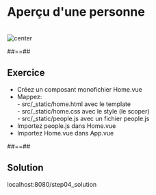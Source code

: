 <!-- .slide: class="sfeir-basic-slide" -->
# Aperçu d'une personne
<br>
<img alt="center" src="assets/images/school/data-binding-template/display_one_person.png">

##==##

<!-- .slide: class="sfeir-bg-pink exercice" -->
## Exercice
<ul>
    <li>Créez un composant monofichier Home.vue</li>
    <li>Mappez:<br>
        - src/_static/home.html avec le template<br>
        - src/_static/home.css avec le style (le scoper)<br>
        - src/_static/people.js avec un fichier people.js
    </li>
    <li>Importez people.js dans Home.vue</li>
    <li>Importez Home.vue dans App.vue</li>
</ul>

##==##

<!-- .slide: class="sfeir-bg-blue exercice" -->
## Solution
<span class="full-center">localhost:8080/step04_solution</strong>
